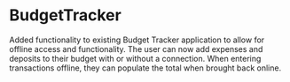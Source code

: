 # BudgetTracker
Added functionality to existing Budget Tracker application to allow for offline access and functionality.  The user can now add expenses and deposits to their budget with or without a connection. When entering transactions offline, they can populate the total when brought back online.
